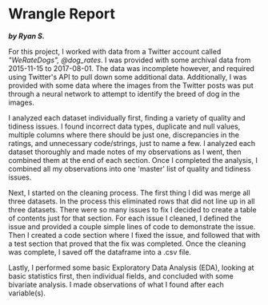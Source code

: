 # Wrangle Report

**_by Ryan S._**

For this project, I worked with data from a Twitter account called _"WeRateDogs", @dog_rates_. I was provided with some archival data from 2015-11-15 to 2017-08-01. The data was incomplete however, and required using Twitter's API to pull down some additional data. Additionally, I was provided with some data where the images from the Twitter posts was put through a neural network to attempt to identify the breed of dog in the images.

I analyzed each dataset individually first, finding a variety of quality and tidiness issues. I found incorrect data types, duplicate and null values, multiple columns where there should be just one, discrepancies in the ratings, and unnecessary code/strings, just to name a few. I analyzed each dataset thoroughly and made notes of my observations as I went, then combined them at the end of each section. Once I completed the analysis, I combined all my observations into one 'master' list of quality and tidiness issues.

Next, I started on the cleaning process. The first thing I did was merge all three datasets. In the process this eliminated rows that did not line up in all three datasets. There were so many issues to fix I decided to create a table of contents just for that section. For each issue I cleaned, I defined the issue and provided a couple simple lines of code to demonstrate the issue. Then I created a code section where I fixed the issue, and followed that with a test section that proved that the fix was completed. Once the cleaning was complete, I saved off the dataframe into a .csv file.

Lastly, I performed some basic Exploratory Data Analysis (EDA), looking at basic statistics first, then individual fields, and concluded with some bivariate analysis. I made observations of what I found after each variable(s).
